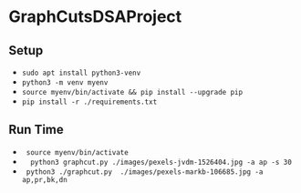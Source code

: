 # GraphCutsDSAProject

## Setup
  -  ``` sudo apt install python3-venv ```
  -  ``` python3 -m venv myenv  ```
  -  ``` source myenv/bin/activate && pip install --upgrade pip ```
  -  ``` pip install -r ./requirements.txt ```
  
## Run Time
 - ```  source myenv/bin/activate ```
 - ```  python3 graphcut.py ./images/pexels-jvdm-1526404.jpg -a ap -s 30```
 - ``` python3 ./graphcut.py  ./images/pexels-markb-106685.jpg -a ap,pr,bk,dn```
